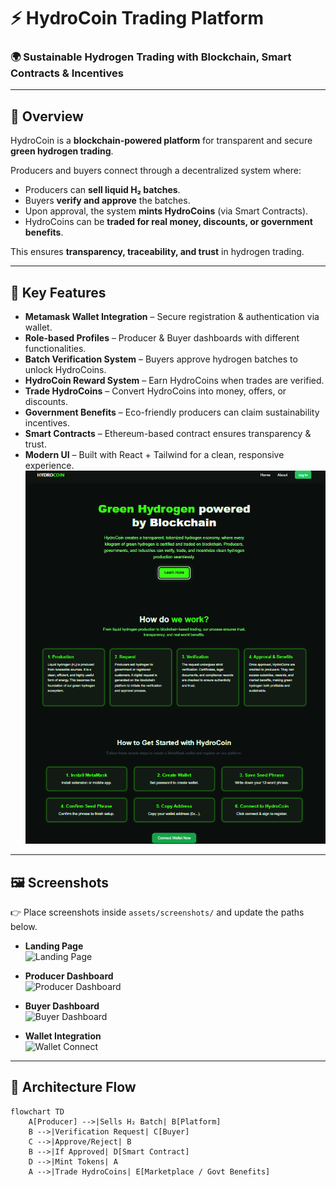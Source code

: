 # ⚡ HydroCoin Trading Platform
### 🌍 Sustainable Hydrogen Trading with Blockchain, Smart Contracts & Incentives

---

## 🚀 Overview
HydroCoin is a **blockchain-powered platform** for transparent and secure **green hydrogen trading**.  

Producers and buyers connect through a decentralized system where:
- Producers can **sell liquid H₂ batches**.  
- Buyers **verify and approve** the batches.  
- Upon approval, the system **mints HydroCoins** (via Smart Contracts).  
- HydroCoins can be **traded for real money, discounts, or government benefits**.  

This ensures **transparency, traceability, and trust** in hydrogen trading.  

---

## 🎯 Key Features
- **Metamask Wallet Integration** – Secure registration & authentication via wallet.  
- **Role-based Profiles** – Producer & Buyer dashboards with different functionalities.  
- **Batch Verification System** – Buyers approve hydrogen batches to unlock HydroCoins.  
- **HydroCoin Reward System** – Earn HydroCoins when trades are verified.  
- **Trade HydroCoins** – Convert HydroCoins into money, offers, or discounts.  
- **Government Benefits** – Eco-friendly producers can claim sustainability incentives.  
- **Smart Contracts** – Ethereum-based contract ensures transparency & trust.  
- **Modern UI** – Built with React + Tailwind for a clean, responsive experience.
  ![Landing Page](https://github.com/Bhargavimachhi/HydroCoin/blob/227b244820d6380556b1da082ed46684dffa7b4c/rd1.png)

---

## 🖼️ Screenshots
👉 Place screenshots inside `assets/screenshots/` and update the paths below.

- **Landing Page**  
  ![Landing Page](assets/screenshots/landing.png)  

- **Producer Dashboard**  
  ![Producer Dashboard](assets/screenshots/producer.png)  

- **Buyer Dashboard**  
  ![Buyer Dashboard](assets/screenshots/buyer.png)  

- **Wallet Integration**  
  ![Wallet Connect](assets/screenshots/wallet.png)  

---

## 🔗 Architecture Flow
```mermaid
flowchart TD
    A[Producer] -->|Sells H₂ Batch| B[Platform]
    B -->|Verification Request| C[Buyer]
    C -->|Approve/Reject| B
    B -->|If Approved| D[Smart Contract]
    D -->|Mint Tokens| A
    A -->|Trade HydroCoins| E[Marketplace / Govt Benefits]
